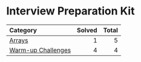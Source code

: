 # Interview Preparation Kit

| Category                                    | Solved | Total |
| :------------------------------------------ | -----: | ----: |
| [Arrays](./warm-up-challenges/)             |      1 |     5 |
| [Warm-up Challenges](./warm-up-challenges/) |      4 |     4 |
